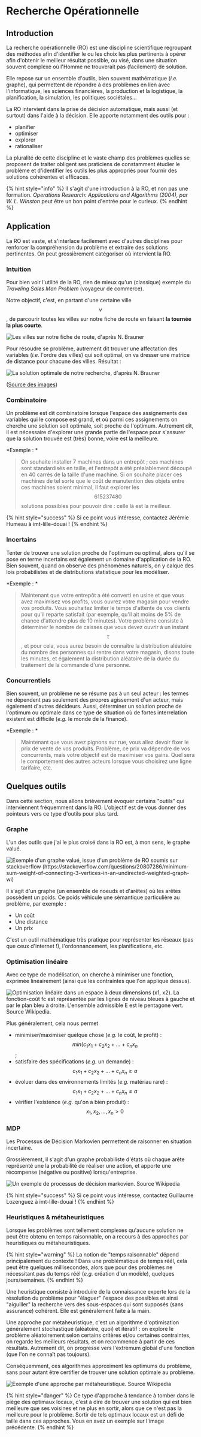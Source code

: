 # Recherche Opérationnelle

## Introduction

La recherche opérationnelle (RO) est une discipline scientifique regroupant des méthodes afin d'identifier le ou les choix les plus pertinents à opérer afin d'obtenir le meilleur résultat possible, ou visé, dans une situation souvent complexe où l'Homme ne trouverait pas (facilement) de solution.

Elle repose sur un ensemble d'outils, bien souvent mathématique (*i.e.* graphe), qui permettent de répondre à des problèmes en lien avec l'informatique, les sciences financières, la production et la logistique, la planification, la simulation, les politiques sociétales...

La RO intervient dans la prise de décision automatique, mais aussi (et surtout) dans l'aide à la décision. Elle apporte notamment des outils pour :

* planifier
* optimiser
* explorer
* rationaliser

La pluralité de cette discipline et le vaste champ des problèmes quelles se proposent de traiter obligent ses praticiens de constamment étudier le problème et d'identifier les outils les plus appropriés pour fournir des solutions cohérentes et efficaces.

{% hint style="info" %}
Il s'agit d'une introduction à la RO, et non pas une formation. *Operations Research: Applications and Algorithms (2004), par W. L. Winston* peut être un bon point d'entrée pour le curieux.
{% endhint %}

## Application

La RO est vaste, et s'interlace facilement avec d'autres disciplines pour renforcer la compréhension du problème et extraire des solutions pertinentes. On peut grossièrement catégoriser où intervient la RO.

### Intuition
Pour bien voir l'utilité de la RO, rien de mieux qu'un (classique) exemple du *Traveling Sales Man Problem* (voyageur de commerce).

Notre objectif, c'est, en partant d'une certaine ville $$v$$, de parcourir toutes les villes sur notre fiche de route en faisant **la tournée la plus courte**.

![Les villes sur notre fiche de route, d'après N. Brauner](assets/tsp_no_link.png)

Pour résoudre se problème, autrement dit trouver une affectation des variables (*i.e.* l'ordre des villes) qui soit optimal, on va dresser une matrice de distance pour chacune des villes. Résultat :

![La solution optimale de notre recherche, d'après N. Brauner](assets/tsp_w_link.png)

([Source des images](https://pagesperso.g-scop.grenoble-inp.fr/~braunern/RO.pdf))

### Combinatoire
Un problème est dit combinatoire lorsque l'espace des assignements des variables qui le compose est grand, et où parmi ces assignements on cherche une solution soit optimale, soit proche de l'optimum. Autrement dit, il est nécessaire d'explorer une grande partie de l'espace pour s'assurer que la solution trouvée est (très) bonne, voire est la meilleure.

*Exemple : *
> On souhaite installer 7 machines dans un entrepôt ; ces machines sont standardisés en taille, et l'entrepôt a été préalablement découpé en 40 carrés de la taille d'une machine. Si on souhaite placer ces machines de tel sorte que le coût de manutention des objets entre ces machines soient minimal, il faut explorer les $$615237480$$ solutions possibles pour pouvoir dire : celle là est la meilleur.

{% hint style="success" %}
Si ce point vous intéresse, contactez Jérémie Humeau à imt-lille-douai !
{% endhint %}

### Incertains
Tenter de trouver une solution proche de l'optimum ou optimal, alors qu'il se pose en terme incertains est également un domaine d'application de la RO. Bien souvent, quand on observe des phénomènes naturels, on y calque des lois probabilistes et de distributions statistique pour les modéliser.

*Exemple : *
> Maintenant que votre entrepôt a été converti en usine et que vous avez maximisez vos profits, vous ouvrez votre magasin pour vendre vos produits. Vous souhaitez limiter le temps d'attente de vos clients pour qu'il reparte satisfait (par exemple, qu'il ait moins de 5% de chance d'attendre plus de 10 minutes). Votre problème consiste à déterminer le nombre de caisses que vous devez ouvrir à un instant $$\tau$$, et pour cela, vous aurez besoin de connaître la distribution aléatoire du nombre des personnes qui rentre dans votre magasin, disons toute les minutes, et également la distribution aléatoire de la durée du traitement de la commande d'une personne.

### Concurrentiels
Bien souvent, un problème ne se résume pas à un seul acteur : les termes ne dépendent pas seulement des propres agissement d'un acteur, mais également d'autres décideurs. Aussi, déterminer un solution proche de l'optimum ou optimale dans ce type de situation où de fortes interrelation existent est difficile (*e.g.* le monde de la finance).

*Exemple : *
> Maintenant que vous avez pignons sur rue, vous allez devoir fixer le prix de vente de vos produits. Problème, ce prix va dépendre de vos concurrents, mais votre objectif est de maximiser vos gains. Quel sera le comportement des autres acteurs lorsque vous choisirez une ligne tarifaire, etc.

## Quelques outils

Dans cette section, nous allons brièvement évoquer certains "outils" qui interviennent fréquemment dans la RO. L'objectif est de vous donner des pointeurs vers ce type d'outils pour plus tard.

### Graphe
L'un des outils que j'ai le plus croisé dans la RO est, à mon sens, le graphe valué.

![Exemple d'un graphe valué, issue d'un problème de RO soumis sur stackoverflow (https://stackoverflow.com/questions/20807286/minimum-sum-weight-of-connecting-3-vertices-in-an-undirected-weighted-graph-wi)](assets/wgraph.png)

Il s'agit d'un graphe (un ensemble de noeuds et d'arêtes) où les arêtes possèdent un poids. Ce poids véhicule une sémantique particulière au problème, par exemple :

* Un coût
* Une distance
* Un prix

C'est un outil mathématique très pratique pour représenter les réseaux (pas que ceux d'internet !), l'ordonnancement, les planifications, etc.

### Optimisation linéaire

Avec ce type de modélisation, on cherche à minimiser une fonction, exprimée linéairement (ainsi que les contraintes que l'on applique dessus).

![Optimisation linéaire dans un espace à deux dimensions (x1, x2). La fonction-coût fc est représentée par les lignes de niveau bleues à gauche et par le plan bleu à droite. L'ensemble admissible E est le pentagone vert. Source Wikipedia.](assets/opti_lin.png)

Plus généralement, cela nous permet

* minimiser/maximiser quelque chose (*e.g.* le coût, le profit) : $$min(c_1 x_1 + c_2 x_2 + \dots + c_n x_n$$ ;
* satisfaire des spécifications (*e.g.* un demande) : $$c_1 x_1 + c_2 x_2 + \dots + c_n x_n \geq a $$
* évoluer dans des environnements limités (*e.g.* matériau rare) : $$c_1 x_1 + c_2 x_2 + \dots + c_n x_n \leq a $$
* vérifier l'existence (*e.g.* qu'on a bien produit) : $$x_1, x_2, \dots , x_n > 0 $$

### MDP

Les Processus de Décision Markovien permettent de raisonner en situation incertaine.

Grossièrement, il s'agit d'un graphe probabiliste d'états où chaque arête représenté une la probabilité de réaliser une action, et apporte une récompense (négative ou positive) lorsqu'entreprise.

![Un exemple de processus de décision markovien. Source Wikipedia](assets/mdp.png)

{% hint style="success" %}
Si ce point vous intéresse, contactez Guillaume Lozenguez à imt-lille-douai !
{% endhint %}

### Heuristiques & métaheuristiques

Lorsque les problèmes sont tellement complexes qu'aucune solution ne peut être obtenu en temps raisonnable, on a recours à des approches par heuristiques ou métaheuristiques.

{% hint style="warning" %}
La notion de "temps raisonnable" dépend principalement du contexte ! Dans une problématique de temps réél, cela peut être quelques millisecondes, alors que pour des problèmes ne nécessitant pas du temps réél (*e.g.* création d'un modèle), quelques jours/semaines.
{% endhint %}

Une heuristique consiste à introduire de la connaissance experte lors de la résolution du problème pour "élaguer" l'espace des possibles et ainsi "aiguiller" la recherche vers des sous-espaces qui sont supposés (sans assurance) cohérent. Elle est généralement faite à la main.

Une approche par métaheuristique, c'est un algorithme d'optimisation généralement stochastique (aléatoire, quoi) et itératif : on explore le problème aléatoirement selon certains critères et/ou certaines contraintes, on regarde les meilleurs résultats, et on recommence à partir de ces résultats. Autrement dit, on progresse vers l'extremum global d'une fonction (que l'on ne connaît pas toujours).

Conséquemment, ces algorithmes approximent les optimums du problème, sans pour autant être certifier de trouver une solution optimale au problème. 

![Exemple d'une approche par métaheuristique. Source Wikipedia](assets/metaheuristique.png)

{% hint style="danger" %}
Ce type d'approche à tendance à tomber dans le piège des optimaux locaux, c'est à dire de trouver une solution qui est bien meilleure que ses voisines et ne plus en sortir, alors que ce n'est pas la meilleure pour le problème. Sortir de tels optimaux locaux est un défi de taille dans ces approches. Vous en avez un exemple sur l'image précédente.
{% endhint %}